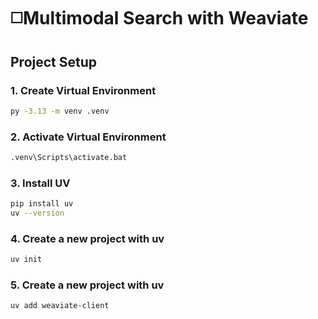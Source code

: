 

# ◻️Multimodal Search with Weaviate

## Project Setup

### 1. Create Virtual Environment
```bash
py -3.13 -m venv .venv
```

### 2. Activate Virtual Environment
```bash
.venv\Scripts\activate.bat
```

### 3. Install UV
```bash
pip install uv
uv --version
```

### 4. Create a new project with uv
```bash
uv init
```

### 5. Create a new project with uv
```bash
uv add weaviate-client
```
